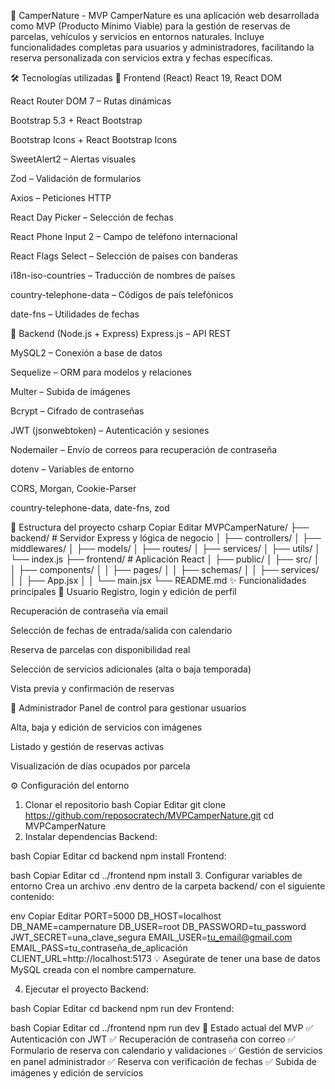 🌲 CamperNature - MVP
CamperNature es una aplicación web desarrollada como MVP (Producto Mínimo Viable) para la gestión de reservas de parcelas, vehículos y servicios en entornos naturales. Incluye funcionalidades completas para usuarios y administradores, facilitando la reserva personalizada con servicios extra y fechas específicas.

🛠️ Tecnologías utilizadas
🔹 Frontend (React)
React 19, React DOM

React Router DOM 7 – Rutas dinámicas

Bootstrap 5.3 + React Bootstrap

Bootstrap Icons + React Bootstrap Icons

SweetAlert2 – Alertas visuales

Zod – Validación de formularios

Axios – Peticiones HTTP

React Day Picker – Selección de fechas

React Phone Input 2 – Campo de teléfono internacional

React Flags Select – Selección de países con banderas

i18n-iso-countries – Traducción de nombres de países

country-telephone-data – Códigos de país telefónicos

date-fns – Utilidades de fechas

🔸 Backend (Node.js + Express)
Express.js – API REST

MySQL2 – Conexión a base de datos

Sequelize – ORM para modelos y relaciones

Multer – Subida de imágenes

Bcrypt – Cifrado de contraseñas

JWT (jsonwebtoken) – Autenticación y sesiones

Nodemailer – Envío de correos para recuperación de contraseña

dotenv – Variables de entorno

CORS, Morgan, Cookie-Parser

country-telephone-data, date-fns, zod

📁 Estructura del proyecto
csharp
Copiar
Editar
MVPCamperNature/
├── backend/                # Servidor Express y lógica de negocio
│   ├── controllers/
│   ├── middlewares/
│   ├── models/
│   ├── routes/
│   ├── services/
│   ├── utils/
│   └── index.js
├── frontend/               # Aplicación React
│   ├── public/
│   ├── src/
│   │   ├── components/
│   │   ├── pages/
│   │   ├── schemas/
│   │   ├── services/
│   │   ├── App.jsx
│   │   └── main.jsx
└── README.md
✨ Funcionalidades principales
👤 Usuario
Registro, login y edición de perfil

Recuperación de contraseña vía email

Selección de fechas de entrada/salida con calendario

Reserva de parcelas con disponibilidad real

Selección de servicios adicionales (alta o baja temporada)

Vista previa y confirmación de reservas

🔐 Administrador
Panel de control para gestionar usuarios

Alta, baja y edición de servicios con imágenes

Listado y gestión de reservas activas

Visualización de días ocupados por parcela

⚙️ Configuración del entorno
1. Clonar el repositorio
bash
Copiar
Editar
git clone https://github.com/reposocratech/MVPCamperNature.git
cd MVPCamperNature
2. Instalar dependencias
Backend:

bash
Copiar
Editar
cd backend
npm install
Frontend:

bash
Copiar
Editar
cd ../frontend
npm install
3. Configurar variables de entorno
Crea un archivo .env dentro de la carpeta backend/ con el siguiente contenido:

env
Copiar
Editar
PORT=5000
DB_HOST=localhost
DB_NAME=campernature
DB_USER=root
DB_PASSWORD=tu_password
JWT_SECRET=una_clave_segura
EMAIL_USER=tu_email@gmail.com
EMAIL_PASS=tu_contraseña_de_aplicación
CLIENT_URL=http://localhost:5173
💡 Asegúrate de tener una base de datos MySQL creada con el nombre campernature.

4. Ejecutar el proyecto
Backend:

bash
Copiar
Editar
cd backend
npm run dev
Frontend:

bash
Copiar
Editar
cd ../frontend
npm run dev
🧪 Estado actual del MVP
✅ Autenticación con JWT
✅ Recuperación de contraseña con correo
✅ Formulario de reserva con calendario y validaciones
✅ Gestión de servicios en panel administrador
✅ Reserva con verificación de fechas
✅ Subida de imágenes y edición de servicios
